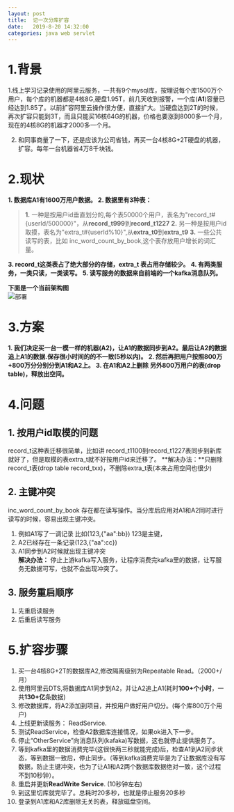 ```yaml
---
layout: post
title:  记一次分库扩容
date:   2019-8-20 14:32:00
categories: java web servlet
---
```

# 1.背景
1.线上学习记录使用的阿里云服务，一共有9个mysql库，按理说每个库1500万个用户，每个库的机器都是4核8G,硬盘1.95T，前几天收到报警，一个库(**A1**)容量已经达到1.85了。以前扩容阿里云操作很方便，直接扩大。当硬盘达到2T的时候，再次扩容只能到3T，而且只能买16核64G的机器，价格也要涨到8000多一个月，现在的4核8G的机器才2000多一个月。  

2. 和同事商量了一下，还是应该为公司省钱，再买一台4核8G+2T硬盘的机器，扩容。每年一台机器省4万8千块钱。


# 2.现状
**1. 数据库A1有1600万用户数据。**
**2. 数据里有3种表：**

>   **1.** 一种是按用户id垂直划分的,每个表50000个用户，表名为"record_t#{userId/500000}"，从**record_t999**到**record_t1227** 
>   **2.** 另一种是按用户id取摸，表名为"extra_t#{userId%10}",从**extra_t0**到**extra_t9** 
>   **3.** 一些公共读写的表，比如 inc_word_count_by_book,这个表存放用户增长的词汇量。

**3. record_t这类表占了绝大部分的存储，extra_t 表占用存储较少。**
**4. 有两类服务，一类只读，一类读写。**
**5. 读写服务的数据来自前端的一个kafka消息队列。**

**下面是一个当前架构图**  
 ![部署](https://raw.githubusercontent.com/QuietListener/quietlistener.github.io/master/images/extend-db1.jpg)


# 3.方案
**1. 我们决定买一台一模一样的机器(A2)，让A1的数据同步到A2。最后让A2的数据追上A1的数据.保存很小时间的的不一致(5秒以内)。**
**2. 然后再把用户按照800万+800万分分别分到A1和A2上。**
**3. 在A1和A2上删除 另外800万用户的表(drop table)，释放出空间。**

# 4.问题
## 1. 按用户id取模的问题
record_t这种表迁移很简单，比如讲 record_t1100到record_t1227表同步到新库就好了，但是取模的表extra_t就不好按用户id来迁移了。
**解决办法：**只删除record_t表(drop table record_txx)，不删除extra_t表(本来占用空间也很少)

## 2. 主键冲突
inc_word_count_by_book 存在都在读写操作。当分库后应用对A1和A2同时进行读写的时候，容易出现主键冲突。  
1. 例如A1写了一调记录 比如(123,{"aa":bb}) 123是主键，
2. A2已经存在一条记录(123,{"aa":cc})
3. A1同步到A2时候就出现主键冲突  
**解决办法：**  停止上游kafka写入服务，让程序消费完kafka里的数据，让写服务无数据可写，也就不会出现冲突了。   

## 3. 服务重启顺序
1. 先重启读服务
2. 后重启读写服务


# 5.扩容步骤
1. 买一台4核8G+2T的数据库A2,修改隔离级别为Repeatable Read。（2000+/月）
2. 使用阿里云DTS,将数据库A1同步到A2，并让A2追上A1(耗时**100+个小时**，一共**130+亿**条数据)
3. 修改数据库，将A2添加到项目，并按用户做好用户切分。(每个库800万个用户)
4. 上线更新读服务： ReadService.
5. 测试ReadService，检查A2数据库连接情况，如果ok进入下一步。
6. 停止“OtherService”向消息队列(kafaka)写数据，这也就停止提供服务了。
7. 等到kafka里的数据消费完毕(这很快两三秒就能完成)后，检查A1到A2同步状态，等到数据一致后，停止同步。（等到kafka消费完毕是为了让数据库没有写数据，防止主键冲突，也为了让A1和A2两个数据库数据绝对一致，这个过程不到10秒钟）。
8. 重启并更新**ReadWrite Service**.  (10秒钟左右)
9. 到这里切库就完毕了。总耗时20多秒，也就是停止服务20多秒
10. 登录到A1库和A2库删除无关的表，释放磁盘空间。


